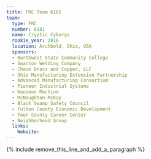 ```yaml
---
title: FRC Team 6181
team:
  type: FRC
  number: 6181
  name: Cryptic Cyborgs
  rookie_year: 2016
  location: Archbold, Ohio, USA
  sponsors:
  - Northwest State Community College
  - Swanton Welding Company
  - Chase Brass and Copper, LLC
  - Ohio Manufacturing Extension Partnership
  - Advanced Manufacturing Consortium
  - Pioneer Industrial Systems
  - Wauseon Machine
  - McNaughton-McKay
  - Black Swamp Safety Council
  - Fulton County Economic Development
  - Four County Career Center
  - Neighborhood Group
  links:
    Website:
---
```


{% include remove_this_line_and_add_a_paragraph %}